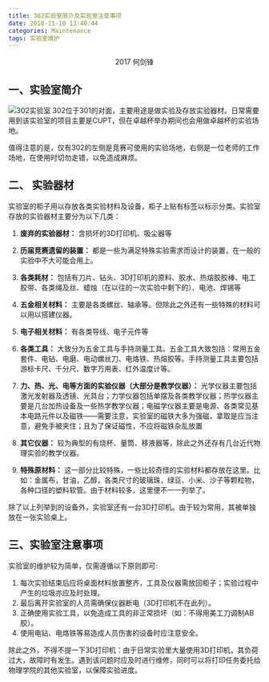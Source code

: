 ```yaml
---
title: 302实验室简介及实验室注意事项
date: 2018-11-10 13:40:44
categories: Maintenance
tags: 实验室维护
---
```


<center>2017 何剑锋</center>

## 一、实验室简介

![302实验室](/asset/images/302fig.jpg)
302位于301的对面，主要用途是做实验及存放实验器材。日常需要用到该实验室的项目主要是CUPT，但在卓越杯举办期间也会用做卓越杯的实验场地。

值得注意的是，仅有302的左侧是竞赛可使用的实验场地，右侧是一位老师的工作场地，在使用时切勿走错，以免造成麻烦。

## 二、 实验器材
实验室的柜子用以存放各类实验材料及设备，柜子上贴有标签以标示分类。实验室存放的实验器材主要分为以下几类：

1. **废弃的实验器材：** 含损坏的3D打印机、吸尘器等

2. **历届竞赛遗留的装置：** 都是一些为满足特殊实验需求而设计的装置，在一般的实验中不大可能会用上。

3. **各类耗材：** 包括有刀片、钻头、3D打印机的原料、胶水、热熔胶胶棒、电工胶带、各类绳及丝、蜡烛（在以往的一次实验中剩下的）、电池、焊锡等

4. **五金相关材料：** 主要是各类螺丝、轴承等。但除此之外还有一些特殊的材料可以用以搭建仪器。
5. **电子相关材料：** 有各类导线、电子元件等
6. **各类工具：** 大致分为五金工具与手持测量工具。五金工具大致包括：常用五金套件、电钻、电磨、电动螺丝刀、电烙铁、热熔胶等。手持测量工具主要包括游标卡尺、千分尺、数字万用表、红外温度计等。
7. **力、热、光、电等方面的实验仪器（大部分是教学仪器）：** 光学仪器主要包括激光发射器及透镜、光具台；力学仪器包括单摆及各类教学仪器；热学仪器主要是几台加热设备及一些热学教学仪器；电磁学仪器主要是电源、各类常见基本电路元件以及磁铁——需要注意，实验室的磁铁大多为强磁，拿取是应当注意，避免手被夹住；且为了保证磁性，不应将磁铁杂乱放置
8. **其它仪器：** 较为典型的有烧杯、量筒、移液器等，除此之外还存有几台近代物理实验的教学仪器。
9. **特殊原材料：** 这一部分比较特殊，一些比较奇怪的实验材料都存放在这里。比如：金属布，甘油，乙醇，各类尺寸的玻璃珠，绿豆、小米、沙子等颗粒物，各种口径的塑料软管。由于材料较多，这里便不一一列举了。

除了以上列举到的设备外，实验室还有一台3D打印机。由于较为常用，其被单独放在一张实验桌上。

## 三、实验室注意事项
实验室的维护较为简单，仅需遵循以下原则即可:
1. 每次实验结束后应将桌面材料放置整齐，工具及仪器需放回柜子；实验过程中产生的垃圾亦应及时处理。
2. 最后离开实验室的人员需确保仪器断电（3D打印机不在此列）。
3. 正确使用实验工具，以免造成工具的非正常损坏（如：不得用美工刀调制AB胶）。
4. 使用电钻、电烙铁等易造成人员伤害的设备时应注意安全。

除此之外，不得不提一下3D打印机：由于日常实验里大量使用3D打印机，其负荷过大，故障时有发生。遇到该问题时应及时进行维修，同时可以将打印任务委托给物理学院的其他实验室，以保障实验进度。